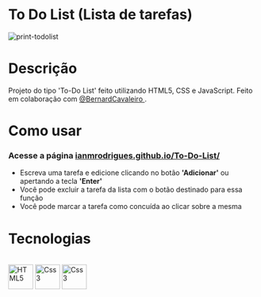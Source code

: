 # To Do List (Lista de tarefas)

![print-todolist](https://user-images.githubusercontent.com/86446951/159009130-f61504c8-af10-48fd-82d7-76c861442bd5.png)



# Descrição 
Projeto do tipo 'To-Do List' feito utilizando HTML5, CSS e JavaScript.
Feito em colaboração com <a href="https://github.com/bernardcavaleiro/"> @BernardCavaleiro </a>.<br>

# Como usar

### Acesse a página <a href="https://ianmrodrigues.github.io/To-Do-List/"> ianmrodrigues.github.io/To-Do-List/ </a>
* Escreva uma tarefa e edicione clicando no botão <strong>'Adicionar'</strong> ou apertando a tecla <strong>'Enter'</strong>
* Você pode excluir a tarefa da lista com o botão destinado para essa função
* Você pode marcar a tarefa como concuída ao clicar sobre a mesma

# Tecnologias

<p>
 <br/>
    <img
      src="https://cdn.jsdelivr.net/gh/devicons/devicon/icons/html5/html5-original.svg"
      alt="HTML5" width="50"
    />
    <img
      src="https://cdn.jsdelivr.net/gh/devicons/devicon/icons/css3/css3-original.svg"
      alt="Css3" width="50"
    />
     <img
      src="https://cdn.jsdelivr.net/gh/devicons/devicon/icons/javascript/javascript-original.svg"
      alt="Css3" width="50"
    />
 </p>
